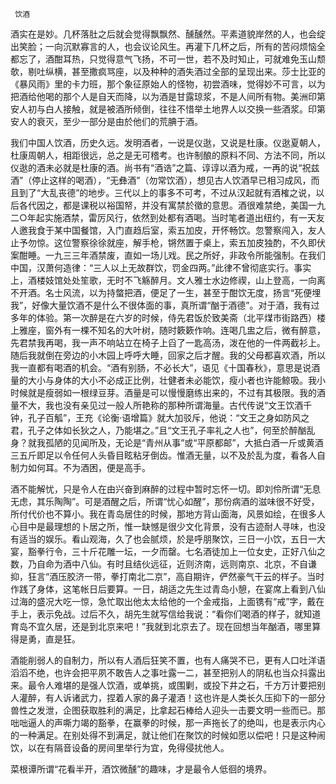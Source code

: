      饮酒 

   酒实在是妙。几杯落肚之后就会觉得飘飘然、醺醺然。平素道貌岸然的人，也会绽出笑脸；一向沉默寡言的人，也会议论风生。再灌下几杯之后，所有的苦闷烦恼全都忘了，酒酣耳热，只觉得意气飞扬，不可一世，若不及时知止，可就难免玉山颓欹，剔吐纵横，甚至撒疯骂座，以及种种的酒失酒过全部的呈现出来。莎士比亚的《暴风雨》里的卡力班，那个象征原始人的怪物，初尝酒味，觉得妙不可言，以为把酒给他喝的那个人是自天而降，以为酒是甘露琼浆，不是人间所有物。美洲印第安人初与白人接触，就是被酒所倾倒，往往不惜举土地界人以交换一些酒浆。印第安人的衰灭，至少一部分是由於他们的荒腆于酒。 

   我们中国人饮酒，历史久远。发明酒者，一说是仪逖，又说是杜康。仪逖夏朝人，杜康周朝人，相距很远，总之是无可稽考。也许制酿的原料不同、方法不同，所以仪逖的酒未必就是杜康的酒。尚书有“酒诰”之篇、谆谆以酒为戒，一再的说“祝兹酒”（停止这样的喝酒），“无彝酒”（勿常饮酒），想见古人饮酒早已相习成风，而且到了“大乱丧德”的地步。三代以上的事多不可考，不过从汉起就有酒榷之说，以后各代因之，都是课税以裕国帑，并没有寓禁於徵的意思。酒很难禁绝，美国一九二○年起实施酒禁，雷厉风行，依然到处都有酒喝。当时笔者道出纽约，有一天友人邀我食于某中国餐馆，入门直趋后室，索五加皮，开怀畅饮。忽警察闯入，友人止予勿惊。这位警察徐徐就座，解手枪，锵然置于桌上，索五加皮独酌，不久即伏案酣睡。一九三三年酒禁废，直如一场儿戏。民之所好，非政令所能强制。在我们中国，汉萧何造律：“三人以上无故群饮，罚金四两。”此律不曾彻底实行。事实上，酒楼妓馆处处笙歌，无时不飞觞醉月。文人雅士水边修禊，山上登高，一向离不开酒。名士风流，以为持螫把酒，便足了一生，甚至于酣饮无度，扬言“死便埋我”，好像大量饮酒不是什么不很体面的事，真所谓“酗于酒德”。对于酒，我有过多年的体验。第一次醉是在六岁的时候，侍先君饭於致美斋（北平煤市街路西）楼上雅座，窗外有一棵不知名的大叶树，随时簌簌作响。连喝几盅之后，微有醉意，先君禁我再喝，我一声不响站立在椅子上舀了一匙高汤，泼在他的一件两截衫上。随后我就倒在旁边的小木园上呼呼大睡，回家之后才醒。我的父母都喜欢酒，所以我一直都有喝酒的机会。“酒有别肠，不必长大”，语见《十国春秋》，意思是说酒量的大小与身体的大小不必成正比例，壮健者未必能饮，瘦小者也许能鲸吸。我小时候就是瘦弱如一根绿豆芽。酒量是可以慢慢磨练出来的，不过有其极限。我的酒量不大，我也没有亲见过一般人所艳称的那种所谓海量。古代传说“文王饮酒千钟，孔子百觚”，王充《论衡·语增篇》就大加驳斥，他说：“文王之身如防风之君，孔子之体如长狄之人，乃能堪之。”且“文王孔子率礼之人也”，何至於醉酗乱身？就我孤陋的见闻所及，无论是“青州从事”或“平原都邮”，大抵白酒一斤或黄酒三五斤即足以令任何人头昏目眩粘牙倒齿。惟酒无量，以不及於乱为度，看各人自制力如何耳。不为酒困，便是高手。 

   酒不能解忧，只是令人在由兴奋到麻醉的过程中暂时忘怀一切。即刘伶所谓“无息无虑，其乐陶陶”。可是酒醒之后，所谓“忧心如醒”，那份病酒的滋味很不好受，所付代价也不算小。我在青岛居住的时候，那地方背山面海，风景如绘，在很多人心目中是最理想的卜居之所，惟一缺憾是很少文化背景，没有古迹耐人寻味，也没有适当的娱乐。看山观海，久了也会腻烦，於是呼朋聚饮，三日一小饮，五日一大宴，豁拳行令，三十斤花雕一坛，一夕而罄。七名酒徒加上一位女史，正好八仙之数，乃自命为酒中八仙。有时且结伙远征，近则济南，远则南京、北京，不自谦抑，狂言“酒压胶济一带，拳打南北二京”，高自期许，俨然豪气干云的样子。当时作践了身体，这笔帐日后要算。一日，胡适之先生过青岛小憩，在宴席上看到八仙过海的盛况大吃一惊，急忙取出他太太给他的一个金戒指，上面镌有“戒”字，戴在手上，表示免战。过后不久，胡先生就写信给我说：“看你们喝酒的样子，就知道育岛不宜久居，还是到北京来吧！”我就到北京去了。现在回想当年酗酒，哪里算得是勇，直是狂。 

   酒能削弱人的自制力，所以有人酒后狂笑不置，也有人痛哭不已，更有人口吐洋语滔滔不绝，也许会把平夙不敢告人之事吐露一二，甚至把别人的阴私也当众抖露出来。最令人难堪的是强人饮酒，或单挑，或围剿，或投下井之石，千方万计要把别人灌醉，有人诉诸武力，捏着人家的鼻子灌酒！这也许是人类长久压抑下的一部分兽性之发泄，企图获取胜利的满足，比拿起石棒给人迎头一击要文明一些而已。那咄咄逼人的声嘶力竭的豁拳，在赢拳的时候，那一声拖长了的绝叫，也是表示内心的一种满足。在别处得不到满足，就让他们在聚饮的时候如愿以偿吧！只是这种闹饮，以在有隔音设备的房间里举行为宜，免得侵扰他人。 

   菜根谭所谓“花看半开，酒饮微醺”的趣味，才是最令人低徊的境界。 

